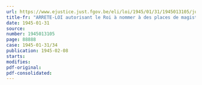 ```yaml
---
url: https://www.ejustice.just.fgov.be/eli/loi/1945/01/31/1945013105/justel
title-fr: "ARRETE-LOI autorisant le Roi à nommer à des places de magistrat de complément dans le ressort de la Cour d'appel de Gand"
date: 1945-01-31
source:
number: 1945013105
page: 88888
case: 1945-01-31/34
publication: 1945-02-08
starts:
modifies:
pdf-original:
pdf-consolidated:
---
```


